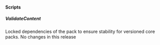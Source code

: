 
#### Scripts

##### ValidateContent

Locked dependencies of the pack to ensure stability for versioned core packs. No changes in this release
